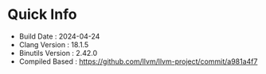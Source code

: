 # Quick Info
* Build Date : 2024-04-24
* Clang Version : 18.1.5
* Binutils Version : 2.42.0
* Compiled Based : https://github.com/llvm/llvm-project/commit/a981a4f7
